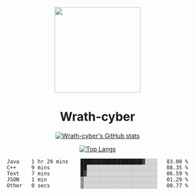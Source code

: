 <div align="center">
  <img src="https://avatars.githubusercontent.com/u/73003857?v=4" width="200px"/>
  <h1>Wrath-cyber</h1>

[![Wrath-cyber's GitHub stats](https://github-readme-stats.vercel.app/api?username=Wrath-cyber&show_icons=true&theme=synthwave)](https://github.com/anuraghazra/github-readme-stats)

[![Top Langs](https://github-readme-stats.vercel.app/api/top-langs/?username=Wrath-cyber&layout=compact&theme=synthwave)](https://github.com/Wrath-cyber/github-readme-stats)
 
<!--START_SECTION:waka-->

```text
Java    1 hr 29 mins    ████████████████████▓░░░░   83.00 %
C++     9 mins          ██░░░░░░░░░░░░░░░░░░░░░░░   08.35 %
Text    7 mins          █▓░░░░░░░░░░░░░░░░░░░░░░░   06.59 %
JSON    1 min           ▒░░░░░░░░░░░░░░░░░░░░░░░░   01.29 %
Other   0 secs          ▒░░░░░░░░░░░░░░░░░░░░░░░░   00.77 %
```

<!--END_SECTION:waka-->
